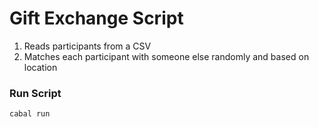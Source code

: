 # Gift Exchange Script

1. Reads participants from a CSV
2. Matches each participant with someone else randomly and based on location

### Run Script

```sh
cabal run
```
